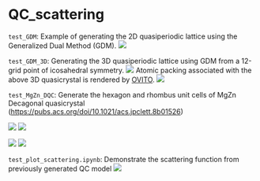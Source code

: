 ﻿# QC_scattering
 
`test_GDM`: Example of generating the 2D quasiperiodic lattice using the Generalized Dual Method (GDM).
![](https://i.imgur.com/DRWoSEf.png)


`test_GDM_3D`: Generating the 3D quasiperiodic lattice using GDM from a 12-grid point of icosahedral symmetry.
![](https://i.imgur.com/I37Ub3q.png)
Atomic packing associated with the above 3D quasicrystal is rendered by [OVITO](https://www.ovito.org/).
![](https://i.imgur.com/OWKerCu.png)

`test_MgZn_DQC`: Generate the hexagon and rhombus unit cells of MgZn Decagonal quasicrystal (https://pubs.acs.org/doi/10.1021/acs.jpclett.8b01526)

![](https://i.imgur.com/GxiR2sc.png)
![](https://i.imgur.com/SteMALk.png)

![](https://i.imgur.com/ACzDurn.png)
![](https://i.imgur.com/MGdPwu4.jpg)

`test_plot_scattering.ipynb`: Demonstrate the scattering function from previously generated QC model
![](https://i.imgur.com/EMOQazi.png)






